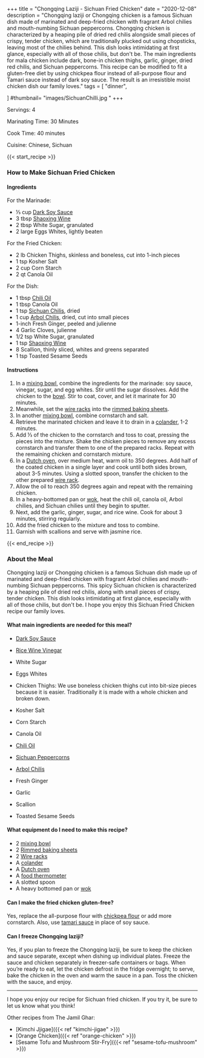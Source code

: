 +++
title = "Chongqing Laziji - Sichuan Fried Chicken"
date = "2020-12-08"
description = "Chongqing laziji or Chongqing chicken is a famous Sichuan dish made of marinated and deep-fried chicken with fragrant Arbol chilies and mouth-numbing Sichuan peppercorns. Chongqing chicken is characterized by a heaping pile of dried red chilis alongside small pieces of crispy, tender chicken, which are traditionally plucked out using chopsticks, leaving most of the chilies behind. This dish looks intimidating at first glance, especially with all of those chilis, but don't be. The main ingredients for mala chicken include dark, bone-in chicken thighs, garlic, ginger, dried red chilis, and Sichuan peppercorns. This recipe can be modified to fit a gluten-free diet by using chickpea flour instead of all-purpose flour and Tamari sauce instead of dark soy sauce. The result is an irresistible moist chicken dish our family loves."
tags = [
    "dinner",
    
]
#thumbnail= "images/SichuanChilli.jpg "
+++

Servings: 4 <!--more-->

Marinating Time: 30 Minutes 

Cook Time: 40 minutes

Cuisine: Chinese, Sichuan  

{{< start_recipe >}}

### How to Make Sichuan Fried Chicken

#### Ingredients  

For the Marinade: 

* ⅓ cup [Dark Soy Sauce](https://amzn.to/2QxWP6L) 
* 3 tbsp [Shaoxing Wine](https://amzn.to/3xSkT5T)
* 2 tbsp White Sugar, granulated
* 2 large Eggs Whites, lightly beaten 

For the Fried Chicken:

* 2 lb Chicken Thighs, skinless and boneless, cut into 1-inch pieces 
* 1 tsp Kosher Salt
* 2 cup Corn Starch
* 2 qt Canola Oil 

For the Dish: 

* 1 tbsp [Chili Oil](https://amzn.to/3lo3sUi)
* 1 tbsp Canola Oil
* 1 tsp [Sichuan Chilis](https://amzn.to/2OEuomZ), dried
* 1 cup [Arbol Chilis](https://amzn.to/3c4M7M9), dried, cut into small pieces 
* 1-inch Fresh Ginger, peeled and julienne
* 4 Garlic Cloves, julienne
* 1/2 tsp White Sugar, granulated 
* 1 tsp [Shaoxing Wine](https://amzn.to/3xSkT5T)
* 8 Scallion, thinly sliced, whites and greens separated
* 1 tsp Toasted Sesame Seeds

#### Instructions 

1. In a [mixing bowl](https://amzn.to/3EC3u3G), combine the ingredients for the marinade: soy sauce, vinegar, sugar, and egg whites. Stir until the sugar dissolves. Add the chicken to the [bowl](https://amzn.to/3EC3u3G). Stir to coat, cover, and let it marinate for 30 minutes.  
2. Meanwhile, set the [wire racks](https://amzn.to/3GeXFK9) into the [rimmed baking sheets](https://amzn.to/3rJGAUq). 
3. In another [mixing bowl](https://amzn.to/3EC3u3G), combine cornstarch and salt. 
4. Retrieve the marinated chicken and leave it to drain in a [colander](https://amzn.to/3rCmvzl), 1-2 minutes. 
5. Add ⅓ of the chicken to the cornstarch and toss to coat, pressing the pieces into the mixture. Shake the chicken pieces to remove any excess cornstarch and transfer them to one of the prepared racks. Repeat with the remaining chicken and cornstarch mixture. 
6. In a [Dutch oven](https://amzn.to/3Epj4Qc), over medium heat, warm oil to 350 degrees. Add half of the coated chicken in a single layer and cook until both sides brown, about 3-5 minutes. Using a slotted spoon, transfer the chicken to the other prepared [wire rack](https://amzn.to/3GeXFK9). 
7. Allow the oil to reach 350 degrees again and repeat with the remaining chicken. 
8. In a heavy-bottomed pan or [wok](https://amzn.to/3rAkyDH), heat the chili oil, canola oil, Arbol chilies, and Sichuan chilies until they begin to sputter. 
9. Next, add the garlic, ginger, sugar, and rice wine. Cook for about 3 minutes, stirring regularly. 
10. Add the fried chicken to the mixture and toss to combine. 
11. Garnish with scallions and serve with jasmine rice. 

{{< end_recipe >}}

### About the Meal 

Chongqing laziji or Chongqing chicken is a famous Sichuan dish made up of marinated and deep-fried chicken with fragrant Arbol chilies and mouth-numbing Sichuan peppercorns. This spicy Sichuan chicken is characterized by a heaping pile of dried red chilis, along with small pieces of crispy, tender chicken. This dish looks intimidating at first glance, especially with all of those chilis, but don't be. I hope you enjoy this Sichuan Fried Chicken recipe our family loves.

#### What main ingredients are needed for this meal?

* [Dark Soy Sauce](https://amzn.to/2QxWP6L) 

* [Rice Wine Vinegar](https://amzn.to/3feHUZc)

* White Sugar

* Eggs Whites

* Chicken Thighs: We use boneless chicken thighs cut into bit-size pieces because it is easier. Traditionally it is made with a whole chicken and broken down. 

* Kosher Salt

* Corn Starch

* Canola Oil 

* [Chili Oil](https://amzn.to/3lo3sUi)

* [Sichuan Peppercorns](https://amzn.to/3oqrHoi)

* [Arbol Chilis](https://amzn.to/3c4M7M9)

* Fresh Ginger

* Garlic 

* Scallion

* Toasted Sesame Seeds

#### What equipment do I need to make this recipe?

* 2 [mixing bowl](https://amzn.to/3EC3u3G)
* 2 [Rimmed baking sheets](https://amzn.to/3rJGAUq)
* 2 [Wire racks](https://amzn.to/3GeXFK9)
* A [colander](https://amzn.to/3rCmvzl)
* A [Dutch oven](https://amzn.to/3bVhcBR)
* A [food thermometer](https://amzn.to/3IhxhB8)
* A slotted spoon
* A heavy bottomed pan or [wok](https://amzn.to/3rAkyDH)

#### Can I make the fried chicken gluten-free?

Yes, replace the all-purpose flour with [chickpea flour](https://amzn.to/30F0Vf2) or add more cornstarch. Also, use [tamari sauce](https://amzn.to/30F0uBo) in place of soy sauce.

#### Can I freeze Chongqing laziji?

Yes, if you plan to freeze the Chongqing laziji, be sure to keep the chicken and sauce separate, except when dishing up individual plates. Freeze the sauce and chicken separately in freezer-safe containers or bags. When you’re ready to eat, let the chicken defrost in the fridge overnight; to serve, bake the chicken in the oven and warm the sauce in a pan. Toss the chicken with the sauce, and enjoy.

---- 

I hope you enjoy our recipe for Sichuan fried chicken. If you try it, be sure to let us know what you think!

Other recipes from The Jamil Ghar:

* [Kimchi Jjigae]({{< ref "kimchi-jigae" >}})
* [Orange Chicken]({{< ref "orange-chicken" >}})
* [Sesame Tofu and Mushroom Stir-Fry]({{< ref "sesame-tofu-mushroom" >}})

